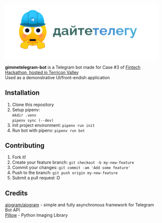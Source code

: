 ![gimmetelegram-bot](/repo/header.png?raw=true "gimmetelegram-bot")

**gimmetelegram-bot** is a Telegram bot made for Case #3 of [Fintech Hackathon, hosted in Terricon Valley](https://terricon.kz/ru/hackathon)  
Used as a demonstrative UI/front-endish application

## Installation

1. Clone this repository
2. Setup pipenv:  
   `mkdir .venv`  
   `pipenv sync (--dev)`
3. Init project environment:
   `pipenv run init`
4. Run bot with pipenv:
   `pipenv run bot`


## Contributing

1. Fork it!
2. Create your feature branch: `git checkout -b my-new-feature`
3. Commit your changes: `git commit -am 'Add some feature'`
4. Push to the branch: `git push origin my-new-feature`
5. Submit a pull request :D

## Credits

[aiogram/aiogram](https://github.com/aiogram/aiogram) - simple and fully asynchronous framework for Telegram Bot API  
[Pillow](https://pypi.org/project/Pillow/) - Python Imaging Library
